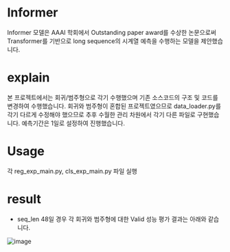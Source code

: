 # Informer
 Informer 모델은 AAAI 학회에서 Outstanding paper award를 수상한 논문으로써  Transformer를 기반으로 long sequence의 시계열 예측을 수행하는 모델을 제안했습니다.

# explain
본 프로젝트에서는 회귀/범주형으로 각기 수행했으며 기존 소스코드의 구조 및 코드를 변경하여 수행했습니다.
회귀와 범주형이 혼합된 프로젝트였으므로 data_loader.py를 각기 다르게 수정해야 했으므로 추후 수월한 관리 차원에서 각기 다른 파일로 구현했습니다.
예측기간은 1일로 설정하여 진행했습니다.

# Usage
각 reg_exp_main.py, cls_exp_main.py 파일 실행 

# result
- seq_len 48일 경우 각 회귀와 범주형에 대한 Valid 성능 평가 결과는 아래와 같습니다.


![image](https://user-images.githubusercontent.com/69567516/208602593-956a84b4-f1d3-422c-aeae-8c96f0555219.png)

